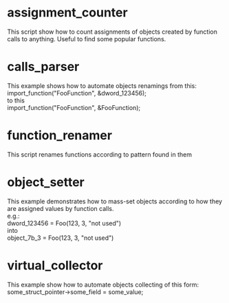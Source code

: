 # assignment_counter
This script show how to count assignments of objects created by function calls to anything. Useful to find some popular functions.

# calls_parser
This example shows how to automate objects renamings from this:  
	import_function("FooFunction", &dword_123456);  
to this  
	import_function("FooFunction", &FooFunction);  

# function_renamer
This script renames functions according to pattern found in them

# object_setter
This example demonstrates how to mass-set objects according to how they are assigned values by function calls.  
e.g.:   
	dword_123456 = Foo(123, 3, "not used")  
into  
	object_7b_3 =  Foo(123, 3, "not used")  

# virtual_collector
This example show how to automate objects collecting of this form:  
	some_struct_pointer->some_field = some_value;